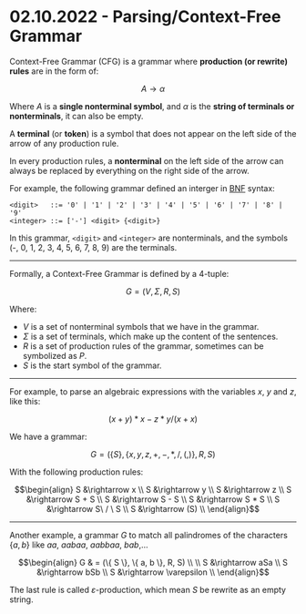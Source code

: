 # 02.10.2022 - Parsing/Context-Free Grammar

Context-Free Grammar (CFG) is a grammar where **production (or rewrite) rules** are in the form of:

$$
A \rightarrow \alpha
$$

Where $A$ is a **single nonterminal symbol**, and $\alpha$ is the **string of terminals or nonterminals**, it can also be empty.

A **terminal** (or **token**) is a symbol that does not appear on the left side of the arrow of any production rule.

In every production rules, a **nonterminal** on the left side of the arrow can always be replaced by everything on the right side of the arrow.

For example, the following grammar defined an interger in [BNF](https://en.wikipedia.org/wiki/Backus%E2%80%93Naur_form) syntax:

```
<digit>   ::= '0' | '1' | '2' | '3' | '4' | '5' | '6' | '7' | '8' | '9'
<integer> ::= ['-'] <digit> {<digit>}
```

In this grammar, `<digit>` and `<integer>` are nonterminals, and the symbols (-, 0, 1, 2, 3, 4, 5, 6, 7, 8, 9) are the terminals.

---

Formally, a Context-Free Grammar is defined by a 4-tuple:

$$
G = (V, \Sigma, R, S)
$$

Where:

- $V$ is a set of nonterminal symbols that we have in the grammar.
- $\Sigma$ is a set of terminals, which make up the content of the sentences.
- $R$ is a set of production rules of the grammar, sometimes can be symbolized as $P$.
- $S$ is the start symbol of the grammar.

---

For example, to parse an algebraic expressions with the variables $x$, $y$ and $z$, like this:

$$
(x + y) * x - z * y / (x + x)
$$

We have a grammar:

$$
G = (\{ S \}, \{ x, y, z, +, -, *, /, (, ) \}, R, S)
$$

With the following production rules:

$$\begin{align} 
S &\rightarrow x \\
S &\rightarrow y \\
S &\rightarrow z \\
S &\rightarrow S + S \\
S &\rightarrow S - S \\
S &\rightarrow S * S \\
S &\rightarrow S\ / \ S \\
S &\rightarrow (S) \\
\end{align}$$

---

Another example, a grammar $G$ to match all palindromes of the characters $\{ a, b \}$ like $aa$, $aabaa$, $aabbaa$, $bab$,...

$$\begin{align} 
G & = (\{ S \}, \{ a, b \}, R, S) \\
\\
S &\rightarrow aSa \\
S &\rightarrow bSb \\
S &\rightarrow \varepsilon \\
\end{align}$$

The last rule is called $\varepsilon$-production, which mean $S$ be rewrite as an empty string.